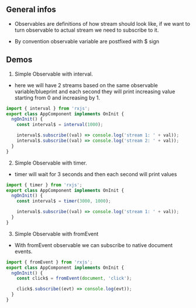 ## General infos

- Observables are definitions of how stream should look like, if we want to turn observable to actual stream we need to subscribe to it.

- By convention observable variable are postfixed with \$ sign

## Demos

1. Simple Observable with interval.

- here we will have 2 streams based on the same observable variable/blueprint and each second they will print increasing value starting from 0 and increasing by 1.

```typescript
import { interval } from 'rxjs';
export class AppComponent implements OnInit {
  ngOnInit() {
    const interval$ = interval(1000);

    interval$.subscribe((val) => console.log('stream 1: ' + val));
    interval$.subscribe((val) => console.log('stream 2: ' + val));
  }
}
```

2. Simple Observable with timer.

- timer will wait for 3 seconds and then each second will print values

```typescript
import { timer } from 'rxjs';
export class AppComponent implements OnInit {
  ngOnInit() {
    const interval$ = timer(3000, 1000);

    interval$.subscribe((val) => console.log('stream 1: ' + val));
  }
}
```

3. Simple Observable with fromEvent

- With fromEvent observable we can subscribe to native document events.

```typescript
import { fromEvent } from 'rxjs';
export class AppComponent implements OnInit {
  ngOnInit() {
    const click$ = fromEvent(document, 'click');

    click$.subscribe((evt) => console.log(evt));
  }
}
```
